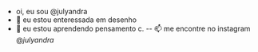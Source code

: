 -  oi, eu sou @julyandra
- 👀 eu estou enteressada em desenho
- 🌱 eu estou aprendendo pensamento c.
-- 📫 me encontre no instagram @_julyandra_

